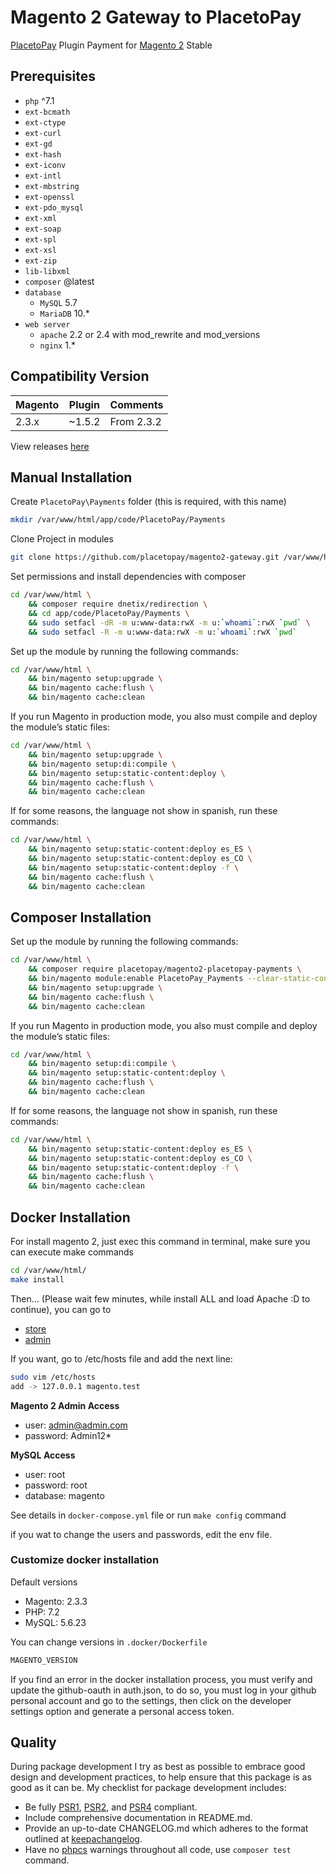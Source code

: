 # Magento 2 Gateway to PlacetoPay

[PlacetoPay][link-placetopay] Plugin Payment for [Magento 2][link-magento] Stable

## Prerequisites
- `php` ^7.1
- `ext-bcmath`
- `ext-ctype`
- `ext-curl`
- `ext-gd`
- `ext-hash`
- `ext-iconv`
- `ext-intl`
- `ext-mbstring`
- `ext-openssl`
- `ext-pdo_mysql`
- `ext-xml`
- `ext-soap`
- `ext-spl`
- `ext-xsl`
- `ext-zip`
- `lib-libxml`
- `composer` @latest
- `database`
    - `MySQL` 5.7
    - `MariaDB` 10.*
- `web server`
    - `apache` 2.2 or 2.4 with mod_rewrite and mod_versions
    - `nginx` 1.*
    
## Compatibility Version

| Magento | Plugin   | Comments       |
|------------|----------|----------------|
| 2.3.x      | ~1.5.2   | From 2.3.2  |

View releases [here][link-releases]

## Manual Installation

Create `PlacetoPay\Payments` folder (this is required, with this name)

```bash
mkdir /var/www/html/app/code/PlacetoPay/Payments
```

Clone Project in modules
 
```bash
git clone https://github.com/placetopay/magento2-gateway.git /var/www/html/app/code/PlacetoPay/Payments
```

Set permissions and install dependencies with composer

```bash
cd /var/www/html \
    && composer require dnetix/redirection \
    && cd app/code/PlacetoPay/Payments \
    && sudo setfacl -dR -m u:www-data:rwX -m u:`whoami`:rwX `pwd` \
    && sudo setfacl -R -m u:www-data:rwX -m u:`whoami`:rwX `pwd`
```

Set up the module by running the following commands:

```bash
cd /var/www/html \
    && bin/magento setup:upgrade \
    && bin/magento cache:flush \
    && bin/magento cache:clean
```

If you run Magento in production mode, you also must compile and deploy the module’s static files:

```bash
cd /var/www/html \
    && bin/magento setup:upgrade \
    && bin/magento setup:di:compile \
    && bin/magento setup:static-content:deploy \
    && bin/magento cache:flush \
    && bin/magento cache:clean
```

If for some reasons, the language not show in spanish, run these commands:

```bash
cd /var/www/html \
    && bin/magento setup:static-content:deploy es_ES \
    && bin/magento setup:static-content:deploy es_CO \
    && bin/magento setup:static-content:deploy -f \
    && bin/magento cache:flush \
    && bin/magento cache:clean
```

## Composer Installation

Set up the module by running the following commands:

```bash
cd /var/www/html \
    && composer require placetopay/magento2-placetopay-payments \
    && bin/magento module:enable PlacetoPay_Payments --clear-static-content \
    && bin/magento setup:upgrade \
    && bin/magento cache:flush \
    && bin/magento cache:clean
```

If you run Magento in production mode, you also must compile and deploy the module’s static files:

```bash
cd /var/www/html \
    && bin/magento setup:di:compile \
    && bin/magento setup:static-content:deploy \
    && bin/magento cache:flush \
    && bin/magento cache:clean
```

If for some reasons, the language not show in spanish, run these commands:

```bash
cd /var/www/html \
    && bin/magento setup:static-content:deploy es_ES \
    && bin/magento setup:static-content:deploy es_CO \
    && bin/magento setup:static-content:deploy -f \
    && bin/magento cache:flush \
    && bin/magento cache:clean
```

## Docker Installation
For install magento 2, just exec this command in terminal, make sure you can execute make commands 
 
```bash
cd /var/www/html/
make install
```

Then... (Please wait few minutes, while install ALL and load Apache :D to continue), you can go to
 
- [store](http://localhost)
- [admin](http://localhost/admin)

If you want, go to /etc/hosts file and add the next line:

```bash
sudo vim /etc/hosts
add -> 127.0.0.1 magento.test
```

__Magento 2 Admin Access__
 
- user: admin@admin.com
- password: Admin12*

__MySQL Access__

- user: root
- password: root
- database: magento

See details in `docker-compose.yml` file or run `make config` command

if you wat to change the users and passwords, edit the env file. 

### Customize docker installation

Default versions

- Magento: 2.3.3
- PHP: 7.2
- MySQL: 5.6.23

You can change versions in `.docker/Dockerfile`

```bash
MAGENTO_VERSION
```

If you find an error in the docker installation process, you must verify and update the github-oauth in auth.json, to do so, you must log in your github personal account and go to the settings, then click on the developer settings option and generate a personal access token. 

## Quality

During package development I try as best as possible to embrace good design and development practices, to help ensure that this package is as good as it can
be. My checklist for package development includes:

- Be fully [PSR1][link-psr-1], [PSR2][link-psr-2], and [PSR4][link-psr-1] compliant.
- Include comprehensive documentation in README.md.
- Provide an up-to-date CHANGELOG.md which adheres to the format outlined
    at [keepachangelog][link-keepachangelog].
- Have no [phpcs][link-phpcs] warnings throughout all code, use `composer test` command.

[link-placetopay]: https://www.placetopay.com
[link-magento]: https://magento.com
[link-releases]: https://github.com/placetopay-org/magento2-placetopay/releases
[link-psr-1]: https://www.php-fig.org/psr/psr-1/
[link-psr-2]: https://www.php-fig.org/psr/psr-2/
[link-psr-4]: https://www.php-fig.org/psr/psr-4/
[link-keepachangelog]: https://keepachangelog.com
[link-phpcs]: http://pear.php.net/package/PHP_CodeSniffer
